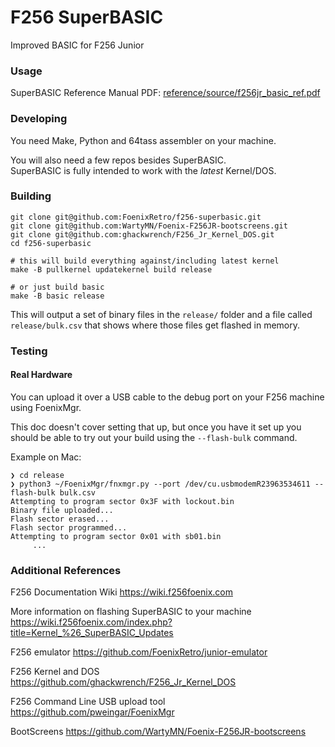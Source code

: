 # F256 SuperBASIC
Improved BASIC for F256 Junior

### Usage

SuperBASIC Reference Manual PDF:
[reference/source/f256jr_basic_ref.pdf](reference/source/f256jr_basic_ref.pdf)

### Developing
You need Make, Python and 64tass assembler on your machine.

You will also need a few repos besides SuperBASIC.  
SuperBASIC is fully intended to work with the _latest_ Kernel/DOS.

### Building
```
git clone git@github.com:FoenixRetro/f256-superbasic.git
git clone git@github.com:WartyMN/Foenix-F256JR-bootscreens.git
git clone git@github.com:ghackwrench/F256_Jr_Kernel_DOS.git
cd f256-superbasic

# this will build everything against/including latest kernel 
make -B pullkernel updatekernel build release

# or just build basic
make -B basic release
```

This will output a set of binary files in the `release/` folder
and a file called `release/bulk.csv` that shows where those files
get flashed in memory.

### Testing

#### Real Hardware 
You can upload it over a USB cable to the debug port on your F256 machine using FoenixMgr. 

This doc doesn't cover setting that up, but once you have it set up you should be able to 
try out your build using the `--flash-bulk` command. 

Example on Mac:
```
❯ cd release
❯ python3 ~/FoenixMgr/fnxmgr.py --port /dev/cu.usbmodemR23963534611 --flash-bulk bulk.csv
Attempting to program sector 0x3F with lockout.bin
Binary file uploaded...
Flash sector erased...
Flash sector programmed...
Attempting to program sector 0x01 with sb01.bin
     ...
```


### Additional References
F256 Documentation Wiki
https://wiki.f256foenix.com

More information on flashing SuperBASIC to your machine
https://wiki.f256foenix.com/index.php?title=Kernel_%26_SuperBASIC_Updates

F256 emulator
https://github.com/FoenixRetro/junior-emulator

F256 Kernel and DOS
https://github.com/ghackwrench/F256_Jr_Kernel_DOS

F256 Command Line USB upload tool
https://github.com/pweingar/FoenixMgr

BootScreens
https://github.com/WartyMN/Foenix-F256JR-bootscreens

